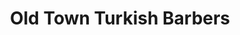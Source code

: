 ---
title: "Old Town Turkish Barbers"
url: /basildon/old-town-turkish-barbers/
shop: hairdresser
---